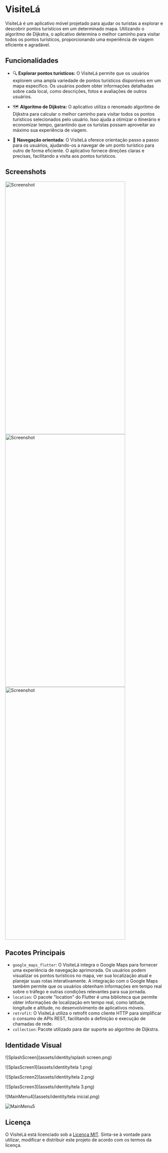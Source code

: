 # VisiteLá

VisiteLá é um aplicativo móvel projetado para ajudar os turistas a explorar e descobrir pontos turísticos em um determinado mapa. Utilizando o algoritmo de Dijkstra, o aplicativo determina o melhor caminho para visitar todos os pontos turísticos, proporcionando uma experiência de viagem eficiente e agradável.

## Funcionalidades

- 🔍 **Explorar pontos turísticos:** O VisiteLá permite que os usuários explorem uma ampla variedade de pontos turísticos disponíveis em um mapa específico. Os usuários podem obter informações detalhadas sobre cada local, como descrições, fotos e avaliações de outros usuários.

- 🗺️ **Algoritmo de Dijkstra:** O aplicativo utiliza o renomado algoritmo de Dijkstra para calcular o melhor caminho para visitar todos os pontos turísticos selecionados pelo usuário. Isso ajuda a otimizar o itinerário e economizar tempo, garantindo que os turistas possam aproveitar ao máximo sua experiência de viagem.

- 🚶 **Navegação orientada:** O VisiteLá oferece orientação passo a passo para os usuários, ajudando-os a navegar de um ponto turístico para outro de forma eficiente. O aplicativo fornece direções claras e precisas, facilitando a visita aos pontos turísticos.

## Screenshots
<img src="assets/identity/screenshot.jpg" width="380" height="800" alt="Screenshot">
<img src="assets/identity/screenshot2.jpg" width="380" height="800" alt="Screenshot">
<img src="assets/identity/screenshot3.jpg" width="380" height="800" alt="Screenshot">


## Pacotes Principais

- `google_maps_flutter`: O VisiteLá integra o Google Maps para fornecer uma experiência de navegação aprimorada. Os usuários podem visualizar os pontos turísticos no mapa, ver sua localização atual e planejar suas rotas interativamente. A integração com o Google Maps também permite que os usuários obtenham informações em tempo real sobre o tráfego e outras condições relevantes para sua jornada.
- `location`: O pacote "location" do Flutter é uma biblioteca que permite obter informações de localização em tempo real, como latitude, longitude e altitude, no desenvolvimento de aplicativos móveis.
- `retrofit`: O VisiteLá utiliza o retrofit como cliente HTTP para simplificar o consumo de APIs REST, facilitando a definição e execução de chamadas de rede.
- `collection`: Pacote utilizado para dar suporte ao algoritmo de Dijkstra.

## Identidade Visual

![SplashScreen](assets/identity/splash screen.png)

![SplasScreen1](assets/identity/tela 1.png)

![SplasScreen2](assets/identity/tela 2.png)

![SplasScreen3](assets/identity/tela 3.png)

![MainMenu4](assets/identity/tela inicial.png)

![MainMenu5](assets/identity/3.png)
## Licença

O VisiteLá está licenciado sob a [Licença MIT](https://opensource.org/licenses/MIT). Sinta-se à vontade para utilizar, modificar e distribuir este projeto de acordo com os termos da licença.



